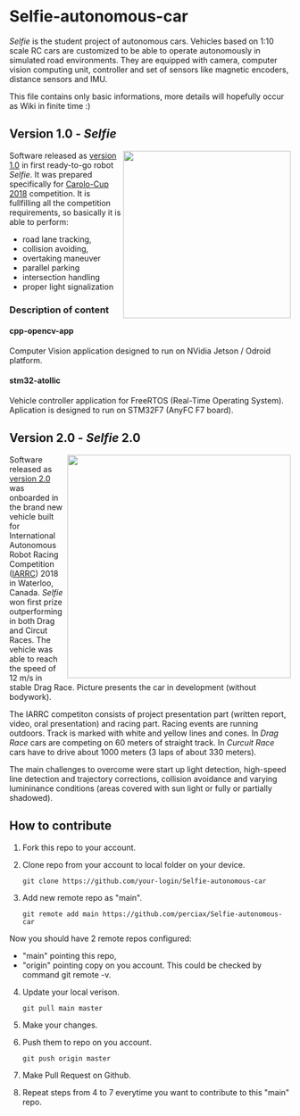 # Selfie-autonomous-car

*Selfie* is the student project of autonomous cars. Vehicles based on 1:10 scale RC cars are customized to be able to operate autonomously in simulated road environments. They are equipped with camera, computer vision computing unit, controller and set of sensors like magnetic encoders, distance sensors and IMU.

This file contains only basic informations, more details will hopefully occur as Wiki in finite time :)

## Version 1.0 - *Selfie*

<img align="right" height="300" src="https://user-images.githubusercontent.com/16399071/37375786-96f3a8d6-2721-11e8-87de-6ebe179637dd.JPG">

Software released as [version 1.0](https://github.com/perciax/Selfie-autonomous-car/tree/v1.0) in first ready-to-go robot *Selfie*. It was prepared specifically for [Carolo-Cup 2018](https://wiki.ifr.ing.tu-bs.de/carolocup/) competition. It is fullfilling all the competition requirements, so basically it is able to perform:
- road lane tracking, 
- collision avoiding,
- overtaking maneuver
- parallel parking
- intersection handling
- proper light signalization

### Description of content

#### cpp-opencv-app
Computer Vision application designed to run on NVidia Jetson / Odroid platform.

#### stm32-atollic
Vehicle controller application for FreeRTOS (Real-Time Operating System). Aplication is designed to run on STM32F7 (AnyFC F7 board).

## Version 2.0 - *Selfie* 2.0

<img align="right" height="400" src="https://user-images.githubusercontent.com/16399071/44856111-e7c9af00-ac6c-11e8-8f9c-d272c861cc84.PNG">

Software released as [version 2.0](https://github.com/perciax/Selfie-autonomous-car/tree/v2.0) was onboarded in the brand new vehicle built for International Autonomous Robot Racing Competition ([IARRC](https://www.robotcompetition.ca/iarrc2018/)) 2018 in Waterloo, Canada. *Selfie* won first prize outperforming in both Drag and Circut Races. The vehicle was able to reach the speed of 12 m/s in stable Drag Race. Picture presents the car in development (without bodywork).

The IARRC competiton consists of project presentation part (written report, video, oral presentation) and racing part. Racing events are running outdoors. Track is marked with white and yellow lines and cones. In *Drag Race* cars are competing on 60 meters of straight track. In *Curcuit Race* cars have to drive about 1000 meters (3 laps of about 330 meters).

The main challenges to overcome were start up light detection, high-speed line detection and trajectory corrections, collision avoidance and  varying lumininance conditions (areas covered with sun light or fully or partially shadowed).

## How to contribute

1. Fork this repo to your account.

2. Clone repo from your account to local folder on your device.

	`git clone https://github.com/your-login/Selfie-autonomous-car`

3. Add new remote repo as "main".

	`git remote add main https://github.com/perciax/Selfie-autonomous-car`

Now you should have 2 remote repos configured:
- "main" pointing this repo,
- "origin" pointing copy on you account.
This could be checked by command git remote -v.

4. Update your local verison.

	`git pull main master`

5. Make your changes.

6. Push them to repo on you account.

	`git push origin master`

7. Make Pull Request on Github.

8. Repeat steps from 4 to 7 everytime you want to contribute to this "main" repo.	
